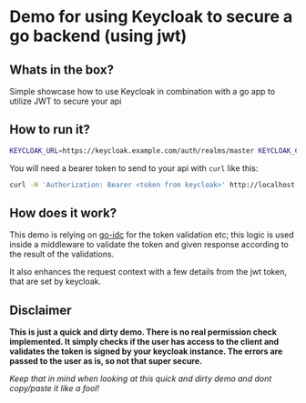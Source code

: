 Demo for using Keycloak to secure a go backend (using jwt)
===

## Whats in the box?
Simple showcase how to use Keycloak in combination with a go app to utilize JWT to secure your api


## How to run it?
```bash
KEYCLOAK_URL=https://keycloak.example.com/auth/realms/master KEYCLOAK_CLIENT=your-client-id go run *.go
```

You will need a bearer token to send to your api with `curl` like this:

```bash
curl -H 'Authorization: Bearer <token from keycloak>' http://localhost:3000/hello
```


## How does it work?
This demo is relying on [go-idc](https://github.com/coreos/go-oidc) for the token validation etc; this logic is used
inside a middleware to validate the token and given response according to the result of the validations.

It also enhances the request context with a few details from the jwt token, that are set by keycloak.


## Disclaimer
**This is just a quick and dirty demo. There is no real permission check implemented. It simply checks if the user has
 access to the client and validates the token is signed by your keycloak instance. 
 The errors are passed to the user as is, so not that super secure.**
 
*Keep that in mind when looking at this quick and dirty demo and dont copy/paste it like a fool!*